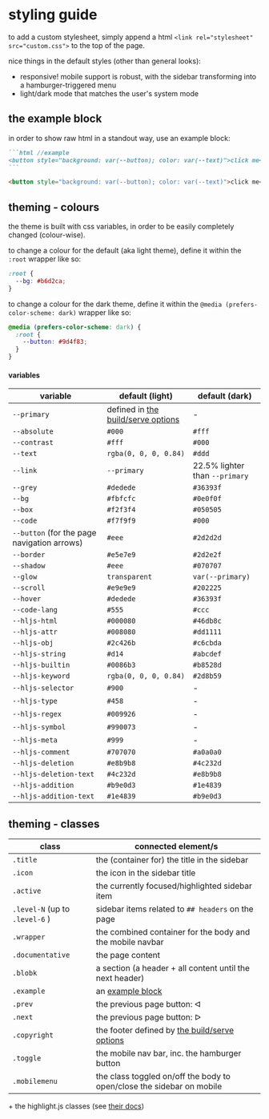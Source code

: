 # styling guide

to add a custom stylesheet, simply append a html
`<link rel="stylesheet" src="custom.css">` to the top of the page.

nice things in the default styles (other than general looks):

- responsive! mobile support is robust, with the sidebar transforming into
  a hamburger-triggered menu
- light/dark mode that matches the user's system mode

## the example block

in order to show raw html in a standout way, use an example block:

````md
```html //example
<button style="background: var(--button); color: var(--text)">click me</button>
```
````

```html //example
<button style="background: var(--button); color: var(--text)">click me</button>
```

## theming - colours

the theme is built with css variables, in order to be easily completely
changed (colour-wise).

to change a colour for the default (aka light theme), define it within the
`:root` wrapper like so:

```css
:root {
  --bg: #b6d2ca;
}
```

to change a colour for the dark theme, define it within the
`@media (prefers-color-scheme: dark)` wrapper like so:

```css
@media (prefers-color-scheme: dark) {
  :root {
    --button: #9d4f83;
  }
}
```

#### variables

| variable                                    | default (light)                                         | default (dark)                 |
| ------------------------------------------- | ------------------------------------------------------- | ------------------------------ |
| `--primary`                                 | defined in [the build/serve options](README.md#options) | -                              |
| `--absolute`                                | `#000`                                                  | `#fff`                         |
| `--contrast`                                | `#fff`                                                  | `#000`                         |
| `--text`                                    | `rgba(0, 0, 0, 0.84)`                                   | `#ddd`                         |
| `--link`                                    | `--primary`                                             | 22.5% lighter than `--primary` |
| `--grey`                                    | `#dedede`                                               | `#36393f`                      |
| `--bg`                                      | `#fbfcfc`                                               | `#0e0f0f`                      |
| `--box`                                     | `#f2f3f4`                                               | `#050505`                      |
| `--code`                                    | `#f7f9f9`                                               | `#000`                         |
| `--button` (for the page navigation arrows) | `#eee`                                                  | `#2d2d2d`                      |
| `--border`                                  | `#e5e7e9`                                               | `#2d2e2f`                      |
| `--shadow`                                  | `#eee`                                                  | `#070707`                      |
| `--glow`                                    | `transparent`                                           | `var(--primary)`               |
| `--scroll`                                  | `#e9e9e9`                                               | `#202225`                      |
| `--hover`                                   | `#dedede`                                               | `#36393f`                      |
| `--code-lang`                               | `#555`                                                  | `#ccc`                         |
| `--hljs-html`                               | `#000080`                                               | `#46db8c`                      |
| `--hljs-attr`                               | `#008080`                                               | `#dd1111`                      |
| `--hljs-obj`                                | `#2c426b`                                               | `#c6cbda`                      |
| `--hljs-string`                             | `#d14`                                                  | `#abcdef`                      |
| `--hljs-builtin`                            | `#0086b3`                                               | `#b8528d`                      |
| `--hljs-keyword`                            | `rgba(0, 0, 0, 0.84)`                                   | `#2d8b59`                      |
| `--hljs-selector`                           | `#900`                                                  | -                              |
| `--hljs-type`                               | `#458`                                                  | -                              |
| `--hljs-regex`                              | `#009926`                                               | -                              |
| `--hljs-symbol`                             | `#990073`                                               | -                              |
| `--hljs-meta`                               | `#999`                                                  | -                              |
| `--hljs-comment`                            | `#707070`                                               | `#a0a0a0`                      |
| `--hljs-deletion`                           | `#e8b9b8`                                               | `#4c232d`                      |
| `--hljs-deletion-text`                      | `#4c232d`                                               | `#e8b9b8`                      |
| `--hljs-addition`                           | `#b9e0d3`                                               | `#1e4839`                      |
| `--hljs-addition-text`                      | `#1e4839`                                               | `#b9e0d3`                      |

## theming - classes

| class                          | connected element/s                                                   |
| ------------------------------ | --------------------------------------------------------------------- |
| `.title`                       | the (container for) the title in the sidebar                          |
| `.icon`                        | the icon in the sidebar title                                         |
| `.active`                      | the currently focused/highlighted sidebar item                        |
| `.level-N` (up to `.level-6` ) | sidebar items related to `## headers` on the page                     |
| `.wrapper`                     | the combined container for the body and the mobile navbar             |
| `.documentative`               | the page content                                                      |
| `.blobk`                       | a section (a header + all content until the next header)              |
| `.example`                     | an [example block](#the-example-block)                                |
| `.prev`                        | the previous page button: ᐊ                                           |
| `.next`                        | the previous page button: ᐅ                                           |
| `.copyright`                   | the footer defined by [the build/serve options](README.md#options)    |
| `.toggle`                      | the mobile nav bar, inc. the hamburger button                         |
| `.mobilemenu`                  | the class toggled on/off the body to open/close the sidebar on mobile |

\+ the highlight.js classes (see [their docs](https://highlightjs.readthedocs.io/en/latest/css-classes-reference.html))
